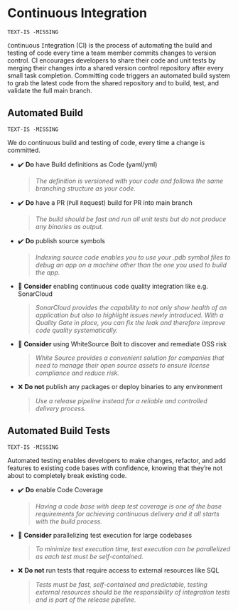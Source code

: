 # Continuous Integration

`TEXT-IS -MISSING`

`C`ontinuous `I`ntegration (CI) is the process of automating the build and testing of code every time a team member commits changes to version control. CI encourages developers to share their code and unit tests by merging their changes into a shared version control repository after every small task completion. Committing code triggers an automated build system to grab the latest code from the shared repository and to build, test, and validate the full main branch.

## Automated Build

`TEXT-IS -MISSING`

We do continuous build and testing of code, every time a change is committed.

- ✔️ **Do** have Build definitions as Code (yaml/yml)
    > *The definition is versioned with your code and follows the same branching structure as your code.*
- ✔️ **Do** have a PR (`P`ull `R`equest) build for PR into main branch
    > *The build should be fast and run all unit tests but do not produce any binaries as output.*
- ✔️ **Do** publish source symbols
    > *Indexing source code enables you to use your .pdb symbol files to debug an app on a machine other than the one you used to build the app.*
- 💭 **Consider** enabling continuous code quality integration like e.g. SonarCloud
    > *SonarCloud provides the capability to not only show health of an application but also to highlight issues newly introduced. With a Quality Gate in place, you can fix the leak and therefore improve code quality systematically.*
- 💭 **Consider** using WhiteSource Bolt to discover and remediate OSS risk
    > *White Source provides a convenient solution for companies that need to manage their open source assets to ensure license compliance and reduce risk.*
- ❌ **Do not** publish any packages or deploy binaries to any environment
    > *Use a release pipeline instead for a reliable and controlled delivery process.*

## Automated Build Tests

`TEXT-IS -MISSING`

Automated testing enables developers to make changes, refactor, and add features to existing code bases with confidence, knowing that they’re not about to completely break existing code.

- ✔️ **Do** enable Code Coverage
    > *Having a code base with deep test coverage is one of the base requirements for achieving continuous delivery and it all starts with the build process.*
- 💭 **Consider** parallelizing test execution for large codebases
    > *To minimize test execution time, test execution can be parallelized as each test must be self-contained.*
- ❌ **Do not** run tests that require access to external resources like SQL
    > *Tests must be fast, self-contained and predictable, testing external resources should be the responsibility of integration tests and is part of the release pipeline.*
